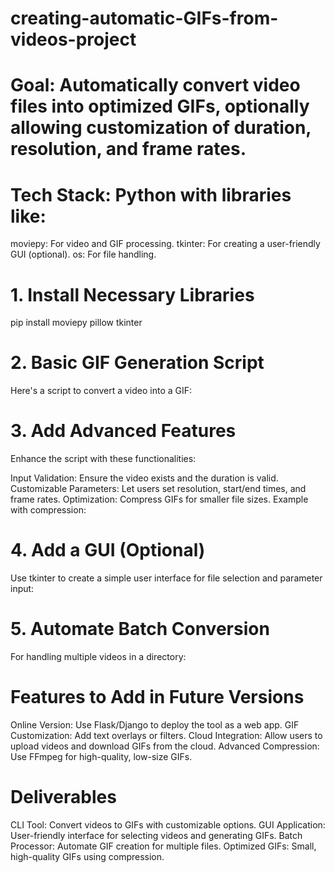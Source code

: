 # creating-automatic-GIFs-from-videos-project
# Goal: Automatically convert video files into optimized GIFs, optionally allowing customization of duration, resolution, and frame rates.

# Tech Stack: Python with libraries like:

moviepy: For video and GIF processing.
tkinter: For creating a user-friendly GUI (optional).
os: For file handling.
# 1. Install Necessary Libraries

pip install moviepy pillow tkinter
# 2. Basic GIF Generation Script
Here's a script to convert a video into a GIF:


# 3. Add Advanced Features
Enhance the script with these functionalities:

Input Validation: Ensure the video exists and the duration is valid.
Customizable Parameters: Let users set resolution, start/end times, and frame rates.
Optimization: Compress GIFs for smaller file sizes.
Example with compression:


# 4. Add a GUI (Optional)
Use tkinter to create a simple user interface for file selection and parameter input:


# 5. Automate Batch Conversion
For handling multiple videos in a directory:
# Features to Add in Future Versions
Online Version:
Use Flask/Django to deploy the tool as a web app.
GIF Customization:
Add text overlays or filters.
Cloud Integration:
Allow users to upload videos and download GIFs from the cloud.
Advanced Compression:
Use FFmpeg for high-quality, low-size GIFs.
# Deliverables
CLI Tool: Convert videos to GIFs with customizable options.
GUI Application: User-friendly interface for selecting videos and generating GIFs.
Batch Processor: Automate GIF creation for multiple files.
Optimized GIFs: Small, high-quality GIFs using compression.

